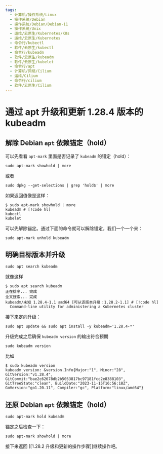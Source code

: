 ```yaml
---
tags:
  - 计算机/操作系统/Linux
  - 操作系统/Debian
  - 操作系统/Debian/Debian-11
  - 操作系统/Unix
  - 运维/云原生/Kubernetes/K8s
  - 运维/云原生/Kubernetes
  - 命令行/kubectl
  - 软件/云原生/kubectl
  - 命令行/kubeadm
  - 软件/云原生/kubeadm
  - 软件/云原生/kubelet
  - 命令行/apt
  - 计算机/网络/Cilium
  - 运维/Cilium
  - 命令行/cilium
  - 软件/云原生/Cilium
---
```


# 通过 apt 升级和更新 1.28.4 版本的 kubeadm

## 解除 Debian `apt` 依赖锚定（hold）

可以先看看 `apt-mark` 里面是否记录了 `kubeadm` 的锚定（hold）：

```shell
sudo apt-mark showhold | more
```

或者

```shell
sudo dpkg --get-selections | grep 'hold$' | more
```

如果返回值像是这样：

```shell
$ sudo apt-mark showhold | more
kubeadm # [!code hl]
kubectl
kubelet
```

可以先解除锚定。通过下面的命令就可以解除锚定，我们一个一个来：

```shell
sudo apt-mark unhold kubeadm
```

## 明确目标版本并升级

```shell
sudo apt search kubeadm
```

就像这样

```shell
$ sudo apt search kubeadm
正在排序... 完成
全文搜索... 完成
kubeadm/未知 1.28.4-1.1 amd64 [可从该版本升级：1.28.2-1.1] # [!code hl]
  Command-line utility for administering a Kubernetes cluster
```

接下来定向升级：

```shell
sudo apt update && sudo apt install -y kubeadm='1.28.4-*'
```

升级完成之后确保 `kubeadm version` 的输出符合预期

```shell
sudo kubeadm version
```

比如

```shell
$ sudo kubeadm version
kubeadm version: &version.Info{Major:"1", Minor:"28", GitVersion:"v1.28.4", GitCommit:"bae2c62678db2b5053817bc97181fcc2e8388103", GitTreeState:"clean", BuildDate:"2023-11-15T16:56:18Z", GoVersion:"go1.20.11", Compiler:"gc", Platform:"linux/amd64"}
```

## 还原 Debian `apt` 依赖锚定（hold）

```shell
sudo apt-mark hold kubeadm
```

锚定之后检查一下：

```shell
sudo apt-mark showhold | more
```

接下来返回 [[1.28.2 升级和更新的操作步骤]]继续操作吧。
